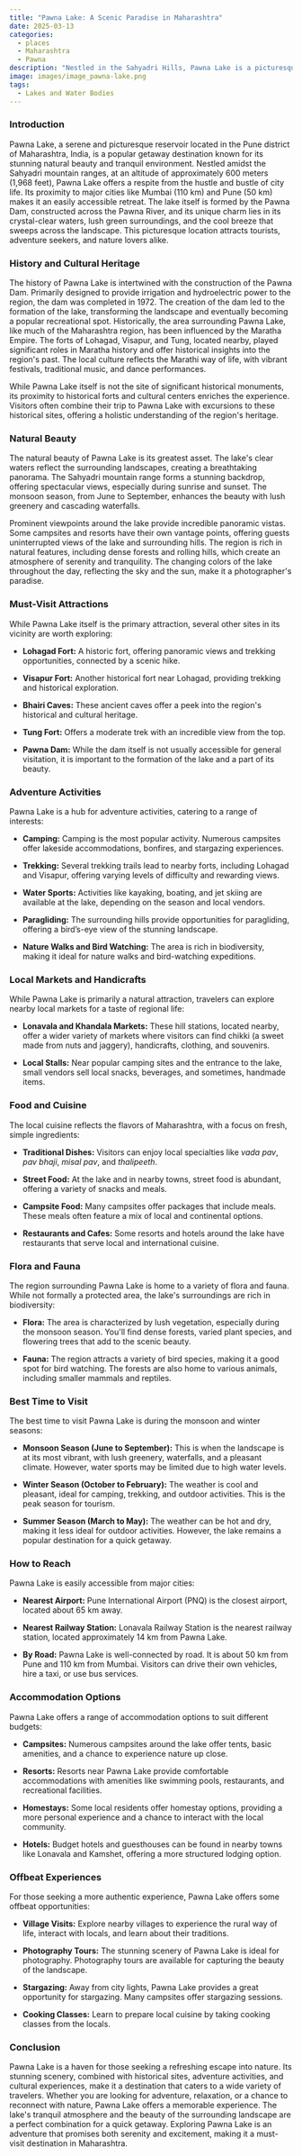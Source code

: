```yaml
---
title: "Pawna Lake: A Scenic Paradise in Maharashtra"
date: 2025-03-13
categories:
  - places
  - Maharashtra
  - Pawna
description: "Nestled in the Sahyadri Hills, Pawna Lake is a picturesque destination known for its serene beauty and vibrant marine life. It's a hotspot for adventure enthusiasts with activities like boating and trekking, and it offers stunning views of nearby waterfalls."
image: images/image_pawna-lake.png
tags: 
  - Lakes and Water Bodies
---
```



### **Introduction**

Pawna Lake, a serene and picturesque reservoir located in the Pune district of Maharashtra, India, is a popular getaway destination known for its stunning natural beauty and tranquil environment. Nestled amidst the Sahyadri mountain ranges, at an altitude of approximately 600 meters (1,968 feet), Pawna Lake offers a respite from the hustle and bustle of city life. Its proximity to major cities like Mumbai (110 km) and Pune (50 km) makes it an easily accessible retreat. The lake itself is formed by the Pawna Dam, constructed across the Pawna River, and its unique charm lies in its crystal-clear waters, lush green surroundings, and the cool breeze that sweeps across the landscape. This picturesque location attracts tourists, adventure seekers, and nature lovers alike.

### **History and Cultural Heritage**

The history of Pawna Lake is intertwined with the construction of the Pawna Dam. Primarily designed to provide irrigation and hydroelectric power to the region, the dam was completed in 1972. The creation of the dam led to the formation of the lake, transforming the landscape and eventually becoming a popular recreational spot. Historically, the area surrounding Pawna Lake, like much of the Maharashtra region, has been influenced by the Maratha Empire. The forts of Lohagad, Visapur, and Tung, located nearby, played significant roles in Maratha history and offer historical insights into the region's past. The local culture reflects the Marathi way of life, with vibrant festivals, traditional music, and dance performances.

While Pawna Lake itself is not the site of significant historical monuments, its proximity to historical forts and cultural centers enriches the experience. Visitors often combine their trip to Pawna Lake with excursions to these historical sites, offering a holistic understanding of the region's heritage.


### **Natural Beauty**

The natural beauty of Pawna Lake is its greatest asset. The lake's clear waters reflect the surrounding landscapes, creating a breathtaking panorama. The Sahyadri mountain range forms a stunning backdrop, offering spectacular views, especially during sunrise and sunset. The monsoon season, from June to September, enhances the beauty with lush greenery and cascading waterfalls.

Prominent viewpoints around the lake provide incredible panoramic vistas. Some campsites and resorts have their own vantage points, offering guests uninterrupted views of the lake and surrounding hills. The region is rich in natural features, including dense forests and rolling hills, which create an atmosphere of serenity and tranquility. The changing colors of the lake throughout the day, reflecting the sky and the sun, make it a photographer's paradise.



### **Must-Visit Attractions**

While Pawna Lake itself is the primary attraction, several other sites in its vicinity are worth exploring:

*   **Lohagad Fort:** A historic fort, offering panoramic views and trekking opportunities, connected by a scenic hike.


*   **Visapur Fort:** Another historical fort near Lohagad, providing trekking and historical exploration.


*   **Bhairi Caves:** These ancient caves offer a peek into the region's historical and cultural heritage.

*   **Tung Fort:** Offers a moderate trek with an incredible view from the top.

*   **Pawna Dam:** While the dam itself is not usually accessible for general visitation, it is important to the formation of the lake and a part of its beauty.

### **Adventure Activities**

Pawna Lake is a hub for adventure activities, catering to a range of interests:

*   **Camping:** Camping is the most popular activity. Numerous campsites offer lakeside accommodations, bonfires, and stargazing experiences.


*   **Trekking:** Several trekking trails lead to nearby forts, including Lohagad and Visapur, offering varying levels of difficulty and rewarding views.

*   **Water Sports:** Activities like kayaking, boating, and jet skiing are available at the lake, depending on the season and local vendors.

*   **Paragliding:** The surrounding hills provide opportunities for paragliding, offering a bird’s-eye view of the stunning landscape.

*   **Nature Walks and Bird Watching:** The area is rich in biodiversity, making it ideal for nature walks and bird-watching expeditions.

### **Local Markets and Handicrafts**

While Pawna Lake is primarily a natural attraction, travelers can explore nearby local markets for a taste of regional life:

*   **Lonavala and Khandala Markets:** These hill stations, located nearby, offer a wider variety of markets where visitors can find chikki (a sweet made from nuts and jaggery), handicrafts, clothing, and souvenirs.

*   **Local Stalls:** Near popular camping sites and the entrance to the lake, small vendors sell local snacks, beverages, and sometimes, handmade items.

### **Food and Cuisine**

The local cuisine reflects the flavors of Maharashtra, with a focus on fresh, simple ingredients:

*   **Traditional Dishes:** Visitors can enjoy local specialties like *vada pav*, *pav bhaji*, *misal pav*, and *thalipeeth*.

*   **Street Food:** At the lake and in nearby towns, street food is abundant, offering a variety of snacks and meals.

*   **Campsite Food:** Many campsites offer packages that include meals. These meals often feature a mix of local and continental options.

*   **Restaurants and Cafes:** Some resorts and hotels around the lake have restaurants that serve local and international cuisine.

### **Flora and Fauna**

The region surrounding Pawna Lake is home to a variety of flora and fauna. While not formally a protected area, the lake's surroundings are rich in biodiversity:

*   **Flora:** The area is characterized by lush vegetation, especially during the monsoon season. You'll find dense forests, varied plant species, and flowering trees that add to the scenic beauty.

*   **Fauna:** The region attracts a variety of bird species, making it a good spot for bird watching. The forests are also home to various animals, including smaller mammals and reptiles.

### **Best Time to Visit**

The best time to visit Pawna Lake is during the monsoon and winter seasons:

*   **Monsoon Season (June to September):** This is when the landscape is at its most vibrant, with lush greenery, waterfalls, and a pleasant climate. However, water sports may be limited due to high water levels.

*   **Winter Season (October to February):** The weather is cool and pleasant, ideal for camping, trekking, and outdoor activities. This is the peak season for tourism.

*   **Summer Season (March to May):** The weather can be hot and dry, making it less ideal for outdoor activities. However, the lake remains a popular destination for a quick getaway.

### **How to Reach**

Pawna Lake is easily accessible from major cities:

*   **Nearest Airport:** Pune International Airport (PNQ) is the closest airport, located about 65 km away.

*   **Nearest Railway Station:** Lonavala Railway Station is the nearest railway station, located approximately 14 km from Pawna Lake.

*   **By Road:** Pawna Lake is well-connected by road. It is about 50 km from Pune and 110 km from Mumbai. Visitors can drive their own vehicles, hire a taxi, or use bus services.

### **Accommodation Options**

Pawna Lake offers a range of accommodation options to suit different budgets:

*   **Campsites:** Numerous campsites around the lake offer tents, basic amenities, and a chance to experience nature up close.


*   **Resorts:** Resorts near Pawna Lake provide comfortable accommodations with amenities like swimming pools, restaurants, and recreational facilities.

*   **Homestays:** Some local residents offer homestay options, providing a more personal experience and a chance to interact with the local community.

*   **Hotels:** Budget hotels and guesthouses can be found in nearby towns like Lonavala and Kamshet, offering a more structured lodging option.

### **Offbeat Experiences**

For those seeking a more authentic experience, Pawna Lake offers some offbeat opportunities:

*   **Village Visits:** Explore nearby villages to experience the rural way of life, interact with locals, and learn about their traditions.

*   **Photography Tours:** The stunning scenery of Pawna Lake is ideal for photography. Photography tours are available for capturing the beauty of the landscape.

*   **Stargazing:** Away from city lights, Pawna Lake provides a great opportunity for stargazing. Many campsites offer stargazing sessions.

*   **Cooking Classes:** Learn to prepare local cuisine by taking cooking classes from the locals.

### **Conclusion**

Pawna Lake is a haven for those seeking a refreshing escape into nature. Its stunning scenery, combined with historical sites, adventure activities, and cultural experiences, make it a destination that caters to a wide variety of travelers. Whether you are looking for adventure, relaxation, or a chance to reconnect with nature, Pawna Lake offers a memorable experience. The lake's tranquil atmosphere and the beauty of the surrounding landscape are a perfect combination for a quick getaway. Exploring Pawna Lake is an adventure that promises both serenity and excitement, making it a must-visit destination in Maharashtra.


